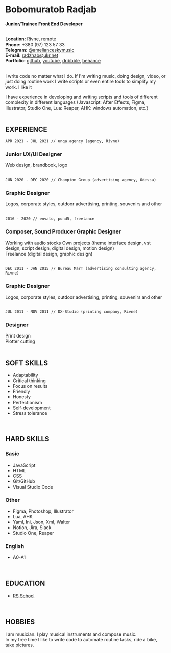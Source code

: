 # Bobomuratob Radjab
**Junior/Trainee  Front End Developer**
<br>
<br>


**Location:**  Rivne, remote  
**Phone:**  +380 (97) 123 57 33  
**Telegram:**  [@amelianceskymusic](http://t.me/amelianceskymusic)  
**E-mail:**  radzhab@ukr.net  
**Portfolio:** [github](https://github.com/AmelianceSkyMusic), [youtube](https://youtube.com/playlist?list=PL-NVwI1g2ppJn4k42RM0zPxyKT9CUdS_R), [dribbble](https://dribbble.com/rsayuaie), [behance](https://www.behance.net/rsayuaie)
<br>
<br>

I write code no matter what I do. If I'm writing music, doing design, video, or just doing routine work I write scripts or even entire tools to simplify my work. I like it

I have experience in developing and writing scripts and tools of different complexity in different languages (Javascript: After Effects, Figma, Illustrator, Studio One, Lua: Reaper, AHK: windows automation, etc.)  
<br>


## EXPERIENCE  

```APR 2021 - JUL 2021 // unqa.agency (agency, Rivne)```  
### Junior UX/UI Designer  
Web design, brandbook, logo  
<br>

```JUN 2020 - DEC 2020 // Champion Group (advertising agency, Odessa)```  
### Graphic Designer  
Logos, corporate styles, outdoor advertising, printing, souvenirs and other  
<br>

```2016 - 2020 // envato, pond5, freelance```  
### Composer, Sound Producer Graphic Designer  
Working with audio stocks
Own projects (theme interface design, vst design, script design, digital design, motion design)  
Freelance (digital design, graphic design)  
<br>

```DEC 2011 - JAN 2015 // Bureau MarT (advertising consulting agency, Rivne)```  
### Graphic Designer  
Logos, corporate styles, outdoor advertising, printing, souvenirs and other  
<br>
 
```JUL 2011 - NOV 2011 // DX-Studio (printing company, Rivne)```  
### Designer 
Print design  
Plotter cutting  
<br>


## SOFT SKILLS  

- Adaptability  
- Critical thinking  
- Focus on results  
- Friendly  
- Honesty  
- Perfectionism  
- Self-development  
- Stress tolerance  
<br>

 
## HARD SKILLS  

### Basic  
- JavaScript  
- HTML  
- CSS  
- Git/GitHub  
- Visual Studio Code

### Other  
- Figma, Photoshop, Illustrator  
- Lua, AHK  
- Yaml, Ini, Json, Xml, Walter  
- Notion, Jira, Slack  
- Studio One, Reaper  

### English  
- A0-A1  
<br>


## EDUCATION  

- [RS School](https://rs.school/)  
<br>



## HOBBIES  

I am musician. I play musical instruments and compose music.   
In my free time I like to write code to automate routine tasks, ride a bike, take pictures.